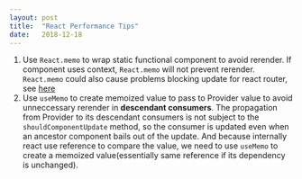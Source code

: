 ```yaml
---
layout: post
title:  "React Performance Tips"
date:   2018-12-18
---
```


1. Use `React.memo` to wrap static functional component to avoid rerender. If component uses context, `React.memo` will not prevent rerender. `React.memo` could also cause problems blocking update for react router, see [here](https://reacttraining.com/react-router/web/guides/dealing-with-update-blocking)
2. Use `useMemo` to create memoized value to pass to Provider value to avoid unneccessary rerender in **descendant consumers**. The propagation from Provider to its descendant consumers is not subject to the `shouldComponentUpdate` method, so the consumer is updated even when an ancestor component bails out of the update. And because internally react use reference to compare the value, we need to use `useMemo` to create a memoized value(essentially same reference if its dependency is unchanged).
